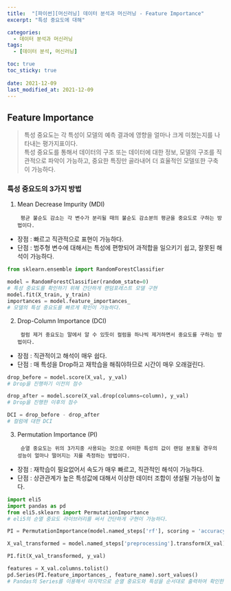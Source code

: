 ```yaml
---
title:  "[파이썬][머신러닝] 데이터 분석과 머신러닝 - Feature Importance"
excerpt: "특성 중요도에 대해"

categories:
  - 데이터 분석과 머신러닝
tags:
  - [데이터 분석, 머신러닝]

toc: true
toc_sticky: true
 
date: 2021-12-09
last_modified_at: 2021-12-09
---
```


## Feature Importance

> 특성 중요도는 각 특성이 모델의 예측 결과에 영향을 얼마나 크게 미쳤는지를 나타내는 평가지표이다. <br> 특성 중요도를 통해서 데이터의 구조 또는 데이터에 대한 정보, 모델의 구조를 직관적으로 파악이 가능하고, 중요한 특징만 골라내어 더 효율적인 모델또한 구축이 가능하다.

### 특성 중요도의 3가지 방법

1. Mean Decrease Impurity (MDI)

        평균 불순도 감소는 각 변수가 분리될 때의 불순도 감소분의 평균을 중요도로 구하는 방법이다.

- 장점 : 빠르고 직관적으로 표현이 가능하다.
- 단점 : 범주형 변수에 대해서는 특성에 편향되어 과적합을 일으키기 쉽고, 잘못된 해석이 가능하다.

```python
from sklearn.ensemble import RandomForestClassifier

model = RandomForestClassifier(random_state=0)
# 특성 중요도를 확인하기 위해 간단하게 랜덤포레스트 모델 구현
model.fit(X_train, y_train)
importances = model.feature_importances_
# 모델의 특성 중요도를 빠르게 확인이 가능하다.
```

2. Drop-Column Importance (DCI)

        컬럼 제거 중요도는 말에서 알 수 있듯이 컬럼을 하나씩 제거하면서 중요도를 구하는 방법이다.

- 장점 : 직관적이고 해석이 매우 쉽다.
- 단점 : 매 특성을 Drop하고 재학습을 해줘야하므로 시간이 매우 오래걸린다.

```python
drop_before = model.score(X_val, y_val)
# Drop을 진행하기 이전의 점수

drop_after = model.score(X_val.drop(columns=column), y_val)
# Drop을 진행한 이후의 점수

DCI = drop_before - drop_after
# 컬럼에 대한 DCI
```


3. Permutation Importance (PI)

        순열 중요도는 위의 3가지중 사용되는 것으로 어떠한 특성의 값이 랜덤 분포될 경우의 성능이 얼마나 떨어지는 지를 측정하는 방법이다.

- 장점 : 재학습이 필요없어서 속도가 매우 빠르고, 직관적인 해석이 가능하다.
- 단점 : 상관관계가 높은 특성값에 대해서 이상한 데이터 조합이 생설될 가능성이 높다.

```python
import eli5
import pandas as pd
from eli5.sklearn import PermutationImportance
# eli5의 순열 중요도 라이브러리를 써서 간단하게 구현이 가능하다.

PI = PermutationImportance(model.named_steps['rf'], scoring = 'accuracy', n_iter= 4, random_state = 42)

X_val_transformed = model.named_steps['preprocessing'].transform(X_val)

PI.fit(X_val_transformed, y_val)

features = X_val.columns.tolist()
pd.Series(PI.feature_importances_, feature_name).sort_values()
# Pandas의 Series를 이용해서 마지막으로 순열 중요도와 특성을 순서대로 출력하여 확인한다.

